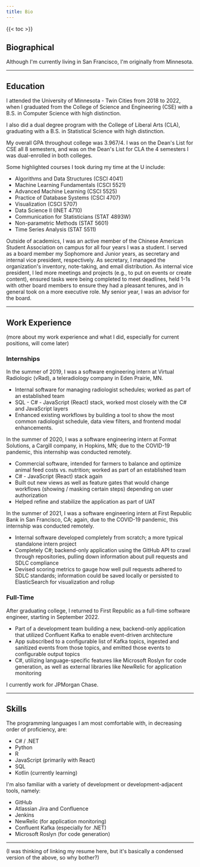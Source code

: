 ```yaml
---
title: Bio
---
```


{{< toc >}}

## Biographical
Although I'm currently living in San Francisco, I'm originally from Minnesota.

---

## Education
I attended the University of Minnesota - Twin Cities from 2018 to 2022, when I graduated from
the College of Science and Engineering (CSE) with a B.S. in Computer Science with high distinction.

I also did a dual degree program with the College of Liberal Arts (CLA), graduating with a B.S. in
Statistical Science with high distinction.

My overall GPA throughout college was 3.967/4. I was on the Dean's List for CSE all 8 semesters,
and was on the Dean's List for CLA the 4 semesters I was dual-enrolled in both colleges.

Some highlighted courses I took during my time at the U include:
- Algorithms and Data Structures (CSCI 4041)
- Machine Learning Fundamentals (CSCI 5521)
- Advanced Machine Learning (CSCI 5525)
- Practice of Database Systems (CSCI 4707)
- Visualization (CSCI 5707)
- Data Science II (INET 4710)
- Communication for Statisticians (STAT 4893W)
- Non-parametric Methods (STAT 5601)
- Time Series Analysis (STAT 5511)

Outside of academics, I was an active member of the Chinese American Student Association
on campus for all four years I was a student.
I served as a board member my Sophomore and Junior years, as secretary and internal vice
president, respectively. As secretary, I managed the organization's inventory, note-taking, and
email distribution. 
As internal vice president, I led more meetings and projects (e.g., to put on events or create content),
ensured tasks were being completed to meet deadlines, held 1-1s with other board members
to ensure they had a pleasant tenures, and in general took on a more executive role.
My senior year, I was an advisor for the board.

---

## Work Experience
(more about my work experience and what I did, especially for current positions, will come later)

### Internships
In the summer of 2019, I was a software engineering intern at Virtual Radiologic (vRad), a teleradiology
company in Eden Prairie, MN.
- Internal software for managing radiologist schedules; worked as part of an established team
- SQL - C# - JavaScript (React) stack, worked most closely with the C# and JavaScript layers
- Enhanced existing workflows by building a tool to show the most common radiologist schedule, data view filters, and frontend modal enhancements.

In the summer of 2020, I was a software engineering intern at Format Solutions, a Cargill company, in Hopkins, MN;
due to the COVID-19 pandemic, this internship was conducted remotely. 
- Commercial software, intended for farmers to balance and optimize animal feed costs vs. nutrition; worked as part of an established team
- C# - JavaScript (React) stack again
- Built out new views as well as feature gates that would change workflows (showing / masking certain steps) depending on user authorization
- Helped refine and stabilize the application as part of UAT

In the summer of 2021, I was a software engineering intern at First Republic Bank in San Francisco, CA; again, due 
to the COVID-19 pandemic, this internship was conducted remotely. 
- Internal software developed completely from scratch; a more typical standalone intern project
- Completely C#; backend-only application using the GitHub API to crawl through repositories, pulling down information about pull requests and SDLC compliance
- Devised scoring metrics to gauge how well pull requests adhered to SDLC standards; information could be saved locally or persisted to ElasticSearch for visualization and rollup 

### Full-Time
After graduating college, I returned to First Republic as a full-time software engineer, starting in September 2022.
- Part of a development team building a new, backend-only application that utilized Confluent Kafka to enable event-driven architecture
- App subscribed to a configurable list of Kafka topics, ingested and sanitized events from those topics, and emitted those events to configurable output topics
- C#, utilizing language-specific features like Microsoft Roslyn for code generation, as well as external libraries like NewRelic for application monitoring

I currently work for JPMorgan Chase.

---

## Skills
The programming languages I am most comfortable with, in decreasing order of proficiency, are:
- C# / .NET
- Python
- R
- JavaScript (primarily with React)
- SQL
- Kotlin (currently learning)

I'm also familiar with a variety of development or development-adjacent tools, namely:
- GitHub
- Atlassian Jira and Confluence
- Jenkins
- NewRelic (for application monitoring)
- Confluent Kafka (especially for .NET)
- Microsoft Roslyn (for code generation)

---

(I was thinking of linking my resume here, but it's basically a condensed version of the above, so why bother?)
